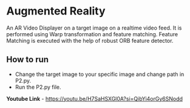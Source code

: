 # Augmented Reality 

An AR Video Displayer on a target image on a realtime video feed. It is performed using Warp transformation and feature matching. Feature Matching is executed with the help of robust ORB feature detector.

## How to run ##

- Change the target image to your specific image and change path in P2.py. 
- Run the P2.py file.

**Youtube Link** - https://youtu.be/H7SaHSXGl0A?si=QibYi4orGy6SNodd 

